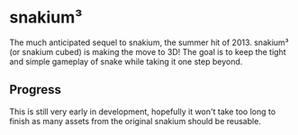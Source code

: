 # snakium³

The much anticipated sequel to snakium, the summer hit of 2013. snakium³ (or snakium cubed) is making the move to 3D! The goal is to keep the tight and simple gameplay of snake while taking it one step beyond.

## Progress

This is still very early in development, hopefully it won't take too long to finish as many assets from the original snakium should be reusable.

